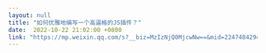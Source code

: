 ```yaml
---
layout: null
title: "如何优雅地编写一个高逼格的JS插件？"
date:  2022-10-22 21:02:00 +0800
link: "https://mp.weixin.qq.com/s?__biz=MzIzNjQ0MjcwNw==&mid=2247484294&idx=1&sn=f6595bc93cc374c0703e9b13fb31ad7b&token=795841537"
---
```

